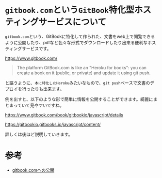 # `gitbook.com`という`GitBook`特化型ホスティングサービスについて

`gitbook.com`という、GitBookに特化して作られた、文書をweb上で閲覧できるように公開したり、pdfなど色々な形式でダウンロードしたり出来る便利なホスティングサービスです。

https://www.gitbook.com/

> The platform GitBook.com is like an "Heroku for books": you can create a book on it (public, or private) and update it using git push.

と謳うように、`本に特化したHeroku`みたいなもので、`git push`ベースで文書のデプロイを行ったりも出来ます。


例を出すと、以下のような形で簡単に情報を公開することができます。綺麗にまとまっていて見やすいですね。

https://www.gitbook.com/book/gitbookio/javascript/details

https://gitbookio.gitbooks.io/javascript/content/

詳しくは後ほど説明していきます。

# 参考

* [gitbook.comへの公開](gitbook.com/README.md)
